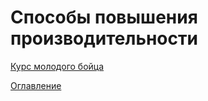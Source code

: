 # Способы повышения производительности


[Курс молодого бойца](advancedFeatues.md)

[Оглавление](../README.md)